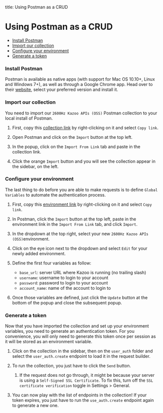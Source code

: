 title: Using Postman as a CRUD

# Using Postman as a CRUD

* [Install Postman](#install-postman)
* [Import our collection](#import-our-collection)
* [Configure your environment](#configure-your-environment)
* [Generate a token](#generate-a-token)

### Install Postman

Postman is available as native apps (with support for Mac OS 10.10+, Linux and Windows 7+), as well as through a Google Chrome app. Head over to their [website](https://www.getpostman.com/apps), select your preferred version and install it.

### Import our collection

You need to import our `2600Hz Kazoo APIs (OSS)` Postman collection to your local install of Postman.

1. First, copy this [collection link][collection] by right-clicking on it and select `Copy link`.

1. Open Postman and click on the `Import` button at the top left.

1. In the popup, click on the `Import From Link` tab and paste in the collection link.

1. Click the orange `Import` button and you will see the collection appear in the sidebar, on the left.

### Configure your environment

The last thing to do before you are able to make requests is to define `Global Variables` to automate the authentication process.

1. First, copy this [environment link][environment] by right-clicking on it and select `Copy link`.

1. In Postman, click the `Import` button at the top left, paste in the environment link in the `Import From Link` tab, and click `Import`.

1. In the dropdown at the top right, select your new `2600Hz Kazoo APIs (OSS)`environment.

1. Click on the eye icon next to the dropdown and select `Edit` for your newly added environment.

1. Define the first four variables as follow:
    - `base_url`: server URL where Kazoo is running (no trailing slash)
    - `username`: username to login to your account
    - `password`: password to login to your account
    - `account_name`: name of the account to login to

1. Once those variables are defined, just click the `Update` button at the bottom of the popup and close the subsequent popup.

### Generate a token

Now that you have imported the collection and set up your environment variables, you need to generate an authentication token. For you convenience, you will only need to generate this token once per session as it will be stored as an environment variable.

1. Click on the collection in the sidebar, then on the `user_auth` folder and select the `user_auth.create` endpoint to load it in the request builder.

1. To run the collection, you just have to click the `Send` button.
    1. If the request does not go through, it might be because your server is using a `Self-Signed SSL Certificate`. To fix this, turn off the `SSL certificate verification` toggle in Settings > General.

1. You can now play with the list of endpoints in the collection! If your token expires, you just have to run the `use_auth.create` endpoint again to generate a new one.


[collection]: https://github.com/2600hz/docs/postman/2600hz_kazoo_apis_oss.postman_collection.json
[environment]: https://github.com/2600hz/docs/postman/2600hz_kazoo_apis_oss.postman_environment.json
